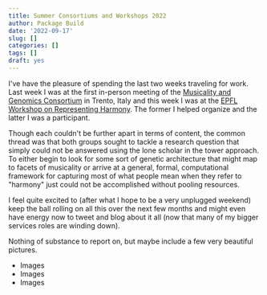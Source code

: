 ```yaml
---
title: Summer Consortiums and Workshops 2022
author: Package Build
date: '2022-09-17'
slug: []
categories: []
tags: []
draft: yes
---
```


I've have the pleasure of spending  the last two weeks traveling for work.
Last week I was at the first in-person meeting of the [Musicality and Genomics Consortium]() in Trento, Italy and this week I was at the [EPFL Workshop on Representing Harmony]().
The former I helped organize and the latter I was a participant. 

Though each couldn't be further apart in terms of content, the common thread was that both groups sought to tackle a research question that simply could not be answered using the lone scholar in the tower approach.
To either begin to look for some sort of genetic architecture that might map to facets of musicality or arrive at a general, formal, computational framework for capturing most of what people mean when they refer to "harmony" just could not be accomplished without pooling resources.

I feel quite excited to (after what I hope to be a very unplugged weekend) keep the ball rolling on all this over the next few months and might even have energy now to tweet and blog about it all (now that many of my bigger services roles are winding down). 

Nothing of substance to report on, but maybe include a few very beautiful pictures.

* Images
* Images
* Images


